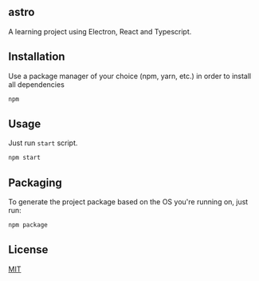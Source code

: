 ## astro

A learning project using Electron, React and Typescript.

## Installation

Use a package manager of your choice (npm, yarn, etc.) in order to install all dependencies

```bash
npm
```

## Usage

Just run `start` script.

```bash
npm start
```

## Packaging

To generate the project package based on the OS you're running on, just run:

```bash
npm package
```

## License

[MIT](https://choosealicense.com/licenses/mit/)

